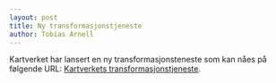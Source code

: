 ```yaml
---
layout: post
title: Ny transformasjonstjeneste
author: Tobias Arnell
---
```


Kartverket har lansert en ny transformasjonsteneste som kan nåes på følgende URL: [Kartverkets transformasjonstjeneste](https://transformasjon.kartverket.no/).
